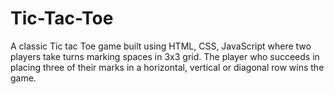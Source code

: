 # Tic-Tac-Toe
A classic Tic tac Toe game built using HTML, CSS, JavaScript where two players take turns marking spaces in 3x3 grid. The player who succeeds in placing three of their marks in a horizontal, vertical or diagonal row wins the game.
